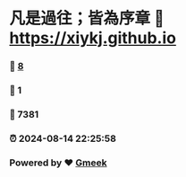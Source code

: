 # 凡是過往；皆為序章 :link: https://xiykj.github.io 
### :page_facing_up: [8](https://xiykj.github.io/tag.html) 
### :speech_balloon: 1 
### :hibiscus: 7381 
### :alarm_clock: 2024-08-14 22:25:58 
### Powered by :heart: [Gmeek](https://github.com/Meekdai/Gmeek)
